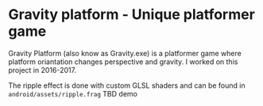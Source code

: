 # Gravity platform - Unique platformer game
Gravity Platform (also know as Gravity.exe) is a platformer game where platform oriantation changes perspective
and gravity. I worked on this project in 2016-2017.

The ripple effect is done with custom GLSL shaders and can be found in `android/assets/ripple.frag` 
TBD demo

